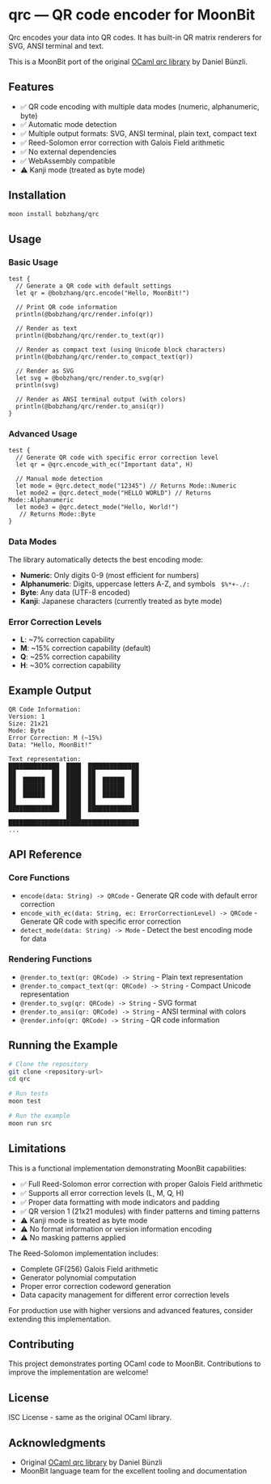 # qrc — QR code encoder for MoonBit

Qrc encodes your data into QR codes. It has built-in QR matrix renderers for SVG, ANSI terminal and text.

This is a MoonBit port of the original [OCaml qrc library](https://github.com/dbuenzli/qrc) by Daniel Bünzli.

## Features

- ✅ QR code encoding with multiple data modes (numeric, alphanumeric, byte)
- ✅ Automatic mode detection
- ✅ Multiple output formats: SVG, ANSI terminal, plain text, compact text
- ✅ Reed-Solomon error correction with Galois Field arithmetic
- ✅ No external dependencies
- ✅ WebAssembly compatible
- ⚠️ Kanji mode (treated as byte mode)

## Installation

```bash
moon install bobzhang/qrc
```

## Usage

### Basic Usage

```moonbit
test {
  // Generate a QR code with default settings
  let qr = @bobzhang/qrc.encode("Hello, MoonBit!")

  // Print QR code information
  println(@bobzhang/qrc/render.info(qr))

  // Render as text
  println(@bobzhang/qrc/render.to_text(qr))

  // Render as compact text (using Unicode block characters)
  println(@bobzhang/qrc/render.to_compact_text(qr))

  // Render as SVG
  let svg = @bobzhang/qrc/render.to_svg(qr)
  println(svg)

  // Render as ANSI terminal output (with colors)
  println(@bobzhang/qrc/render.to_ansi(qr))
}
```

### Advanced Usage

```moonbit
test {
  // Generate QR code with specific error correction level
  let qr = @qrc.encode_with_ec("Important data", H)

  // Manual mode detection
  let mode = @qrc.detect_mode("12345") // Returns Mode::Numeric
  let mode2 = @qrc.detect_mode("HELLO WORLD") // Returns Mode::Alphanumeric
  let mode3 = @qrc.detect_mode("Hello, World!")
   // Returns Mode::Byte
}
```

### Data Modes

The library automatically detects the best encoding mode:

- **Numeric**: Only digits 0-9 (most efficient for numbers)
- **Alphanumeric**: Digits, uppercase letters A-Z, and symbols ` $%*+-./:` 
- **Byte**: Any data (UTF-8 encoded)
- **Kanji**: Japanese characters (currently treated as byte mode)

### Error Correction Levels

- **L**: ~7% correction capability
- **M**: ~15% correction capability (default)
- **Q**: ~25% correction capability  
- **H**: ~30% correction capability

## Example Output

```
QR Code Information:
Version: 1
Size: 21x21
Mode: Byte
Error Correction: M (~15%)
Data: "Hello, MoonBit!"

Text representation:
██████████████  ████  ██████████████
██          ██  ████  ██          ██
██  ██████  ██  ████  ██  ██████  ██
██  ██████  ██  ████  ██  ██████  ██
██  ██████  ██  ████  ██  ██████  ██
██          ██  ████  ██          ██
██████████████  ████  ██████████████
                ████                
████████████████████████████████████
...
```

## API Reference

### Core Functions

- `encode(data: String) -> QRCode` - Generate QR code with default error correction
- `encode_with_ec(data: String, ec: ErrorCorrectionLevel) -> QRCode` - Generate QR code with specific error correction
- `detect_mode(data: String) -> Mode` - Detect the best encoding mode for data

### Rendering Functions

- `@render.to_text(qr: QRCode) -> String` - Plain text representation
- `@render.to_compact_text(qr: QRCode) -> String` - Compact Unicode representation
- `@render.to_svg(qr: QRCode) -> String` - SVG format
- `@render.to_ansi(qr: QRCode) -> String` - ANSI terminal with colors
- `@render.info(qr: QRCode) -> String` - QR code information

## Running the Example

```bash
# Clone the repository
git clone <repository-url>
cd qrc

# Run tests
moon test

# Run the example
moon run src
```

## Limitations

This is a functional implementation demonstrating MoonBit capabilities:

- ✅ Full Reed-Solomon error correction with proper Galois Field arithmetic
- ✅ Supports all error correction levels (L, M, Q, H)
- ✅ Proper data formatting with mode indicators and padding
- ✅ QR version 1 (21x21 modules) with finder patterns and timing patterns
- ⚠️ Kanji mode is treated as byte mode
- ⚠️ No format information or version information encoding
- ⚠️ No masking patterns applied

The Reed-Solomon implementation includes:
- Complete GF(256) Galois Field arithmetic
- Generator polynomial computation
- Proper error correction codeword generation
- Data capacity management for different error correction levels

For production use with higher versions and advanced features, consider extending this implementation.

## Contributing

This project demonstrates porting OCaml code to MoonBit. Contributions to improve the implementation are welcome!

## License

ISC License - same as the original OCaml library.

## Acknowledgments

- Original [OCaml qrc library](https://github.com/dbuenzli/qrc) by Daniel Bünzli
- MoonBit language team for the excellent tooling and documentation